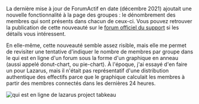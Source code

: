La dernière mise à jour de ForumActif en date (décembre 2021) ajoutait une nouvelle fonctionnalité à la page des groupes : le dénombrement des membres qui sont présents dans chacun de ceux-ci. Vous pouvez retrouver la publication de cette nouveauté sur le [forum officiel du support](https://forum.forumactif.com/t406331-amelioration-de-la-page-groupes "Amélioration de la page Groupes") si les détails vous intéressent.

En elle-même, cette nouveauté semble assez risible, mais elle me permet de revisiter une tentative d'indiquer le nombre de membres par groupe dans le qui est en ligne d'un forum sous la forme d'un graphique en anneau (aussi appelé donut-chart, ou pie-chart). À l'époque, j'ai essayé d'en faire un pour Lazarus, mais il n'était pas représentatif d'une distribution authentique des effectifs parce que le graphique calculait les membres à partir des membres connectés dans les dernières 24 heures.


![qui est en ligne de lazarus project](https://i.imgur.com/KtyPY6y.png)
tabkeau
